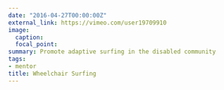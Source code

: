 ```yaml
---
date: "2016-04-27T00:00:00Z"
external_link: https://vimeo.com/user19709910
image:
  caption: 
  focal_point: 
summary: Promote adaptive surfing in the disabled community
tags:
- mentor
title: Wheelchair Surfing
---
```


